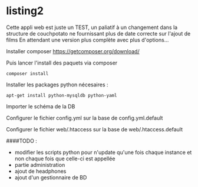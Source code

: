listing2
========

Cette appli web est juste un TEST, un paliatif à un changement dans la structure de couchpotato ne fournissant plus de date correcte sur l'ajout de films
En attendant une version plus complète avec plus d'options...

Installer composer https://getcomposer.org/download/

Puis lancer l'install des paquets via composer 
```
composer install
```

Installer les packages python nécesaires :
```
apt-get install python-mysqldb python-yaml
```

Importer le schéma de la DB

Configurer le fichier config.yml sur la base de config.yml.default

Configurer le fichier web/.htaccess sur la base de web/.htaccess.default

####TODO :
* modifier les scripts python pour n'update qu'une fois chaque instance et non chaque fois que celle-ci est appellée
* partie administration
* ajout de headphones
* ajout d'un gestionnaire de BD
